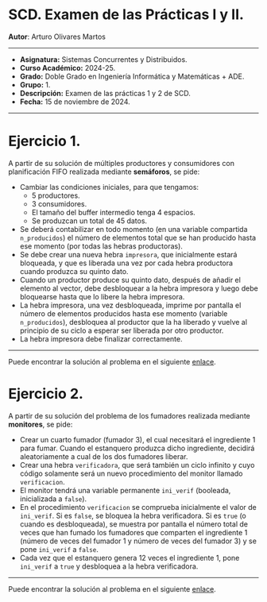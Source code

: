 # SCD. Examen de las Prácticas I y II.

**Autor**: Arturo Olivares Martos
***

- **Asignatura:** Sistemas Concurrentes y Distribuidos.
- **Curso Académico:** 2024-25.
- **Grado:** Doble Grado en Ingeniería Informática y Matemáticas + ADE.
- **Grupo:** 1.
- **Descripción:** Examen de las prácticas 1 y 2 de SCD.
- **Fecha:** 15 de noviembre de 2024.

***

# Ejercicio 1.
A partir de su solución de múltiples productores y consumidores con planificación FIFO realizada mediante **semáforos**, se pide:
- Cambiar las condiciones iniciales, para que tengamos:
    - 5 productores.
    - 3 consumidores.
    - El tamaño del buffer intermedio tenga 4 espacios.
    - Se produzcan un total de 45 datos.
- Se deberá contabilizar en todo momento (en una variable compartida `n_producidos`) el número de elementos total que se han producido hasta ese momento (por todas las hebras productoras).
- Se debe crear una nueva hebra `impresora`, que inicialmente estará bloqueada, y que es liberada una vez por cada hebra productora cuando produzca su quinto dato.
- Cuando un productor produce su quinto dato, después de añadir el elemento al vector, debe desbloquear a la hebra impresora y luego debe bloquearse hasta que lo libere la hebra impresora.
- La hebra impresora, una vez desbloqueada, imprime por pantalla el número de elementos producidos hasta ese momento (variable `n_producidos`), desbloquea al productor que la ha liberado y vuelve al principio de su ciclo a esperar ser liberada por otro productor.
- La hebra impresora debe finalizar correctamente.


***

Puede encontrar la solución al problema en el siguiente [enlace](https://github.com/LosDelDGIIM/LosDelDGIIM.github.io/blob/main/subjects/SCD/Prácticas/Práctica2/Exámenes/Examen1Ej1.cpp).

# Ejercicio 2.
A partir de su solución del problema de los fumadores realizada mediante **monitores**, se pide:
- Crear un cuarto fumador (fumador 3), el cual necesitará el ingrediente 1 para fumar. Cuando el estanquero produzca dicho ingrediente, decidirá aleatoriamente a cual de los dos fumadores liberar.
- Crear una hebra `verificadora`, que será también un ciclo infinito y cuyo código solamente será un nuevo procedimiento del monitor llamado `verificacion`.
- El monitor tendrá una variable permanente `ini_verif` (booleada, inicializada a `false`).
- En el procedimiento `verificacion` se comprueba inicialmente el valor de `ini_verif`. Si es `false`, se bloquea la hebra verificadora. Si es `true` (o cuando es desbloqueada), se muestra por pantalla el número total de veces que han fumado los fumadores que comparten el ingrediente 1 (número de veces del fumador 1 y número de veces del fumador 3) y se pone `ini_verif` a `false`.
- Cada vez que el estanquero genera 12 veces el ingrediente 1, pone `ini_verif` a `true` y desbloquea a la hebra verificadora.

***

Puede encontrar la solución al problema en el siguiente [enlace](https://github.com/LosDelDGIIM/LosDelDGIIM.github.io/blob/main/subjects/SCD/Prácticas/Práctica2/Exámenes/Examen1Ej2.cpp).